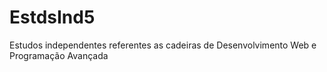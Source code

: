 # EstdsInd5
Estudos independentes referentes as cadeiras de Desenvolvimento Web e Programação Avançada
